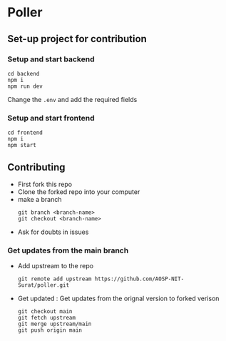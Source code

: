 # Poller

## Set-up project for contribution

### Setup and start backend
```	
cd backend
npm i
npm run dev
```
Change the `.env` and add the required fields

### Setup and start frontend
	
```
cd frontend
npm i
npm start
```

## Contributing 

- First fork this repo 
- Clone the forked repo into your computer
- make a branch
	```
	git branch <branch-name>
	git checkout <branch-name>
	```
- Ask for doubts in issues

### Get updates from the main branch

- Add upstream to the repo
	
	```
	git remote add upstream https://github.com/AOSP-NIT-Surat/poller.git
	```
- Get updated : Get updates from the orignal version to forked verison
	
	```
	git checkout main
	git fetch upstream
	git merge upstream/main
	git push origin main
	```
